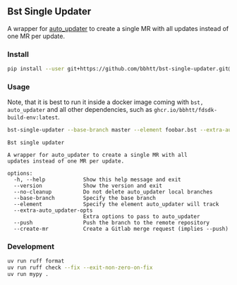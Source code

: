 ## Bst Single Updater

A wrapper for [auto_updater](https://gitlab.com/BuildStream/infrastructure/gitlab-merge-request-generator)
to create a single MR with all updates instead of one MR per update.

### Install

```sh
pip install --user git+https://github.com/bbhtt/bst-single-updater.git@v0.0.0#egg=bst_single_updater
```

### Usage

Note, that it is best to run it inside a docker image coming with `bst,
auto_updater` and all other dependencies, such as
`ghcr.io/bbhtt/fdsdk-build-env:latest`.

```sh
bst-single-updater --base-branch master --element foobar.bst --extra-auto_updater-opts="--nodeps"
```

```
Bst single updater

A wrapper for auto_updater to create a single MR with all
updates instead of one MR per update.

options:
  -h, --help            Show this help message and exit
  --version             Show the version and exit
  --no-cleanup          Do not delete auto_updater local branches
  --base-branch         Specify the base branch
  --element             Specify the element auto_updater will track
  --extra-auto_updater-opts
                        Extra options to pass to auto_updater
  --push                Push the branch to the remote repository
  --create-mr           Create a Gitlab merge request (implies --push)
```

### Development

```sh
uv run ruff format
uv run ruff check --fix --exit-non-zero-on-fix
uv run mypy .
```

